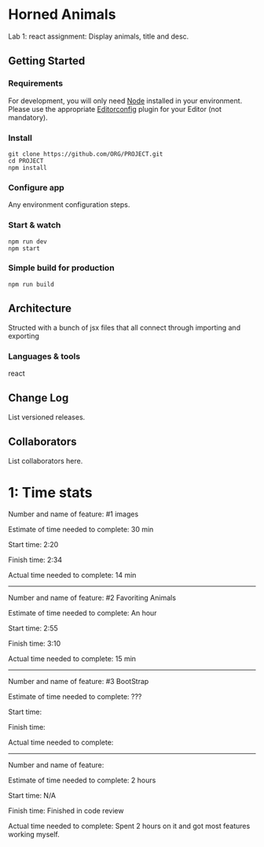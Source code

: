 # Horned Animals

Lab 1: react assignment: Display animals, title and desc.

## Getting Started

### Requirements

For development, you will only need [Node](http://nodejs.org/) installed in your environment.
Please use the appropriate [Editorconfig](http://editorconfig.org/) plugin for your Editor (not mandatory).

### Install

    git clone https://github.com/ORG/PROJECT.git
    cd PROJECT
    npm install

### Configure app

Any environment configuration steps.

### Start & watch

    npm run dev
    npm start

### Simple build for production

    npm run build

## Architecture

Structed with a bunch of jsx files that all connect through importing and exporting 

### Languages & tools

react

## Change Log

List versioned releases.

## Collaborators

List collaborators here.

 # 1: Time stats
 Number and name of feature: #1 images

Estimate of time needed to complete: 30 min

Start time: 2:20

Finish time: 2:34

Actual time needed to complete: 14 min

---

 Number and name of feature: #2 Favoriting Animals

Estimate of time needed to complete: An hour

Start time: 2:55

Finish time: 3:10

Actual time needed to complete: 15 min

---

 Number and name of feature: #3 BootStrap

Estimate of time needed to complete: ???

Start time:

Finish time:

Actual time needed to complete:

---

Number and name of feature:

Estimate of time needed to complete: 2 hours

Start time: N/A

Finish time: Finished in code review

Actual time needed to complete: Spent 2 hours on it and got most features working myself.
